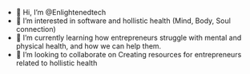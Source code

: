 - 👋 Hi, I’m @Enlightenedtech
- 👀 I’m interested in software and hollistic health (Mind, Body, Soul connection)
- 🌱 I’m currently learning how entrepreneurs struggle with mental and physical health, and how we can help them.
- 💞️ I’m looking to collaborate on Creating resources for entrepreneurs related to hollistic health

<!---
Enlightenedtech/Enlightenedtech is a ✨ special ✨ repository because its `README.md` (this file) appears on your GitHub profile.
You can click the Preview link to take a look at your changes.
--->
